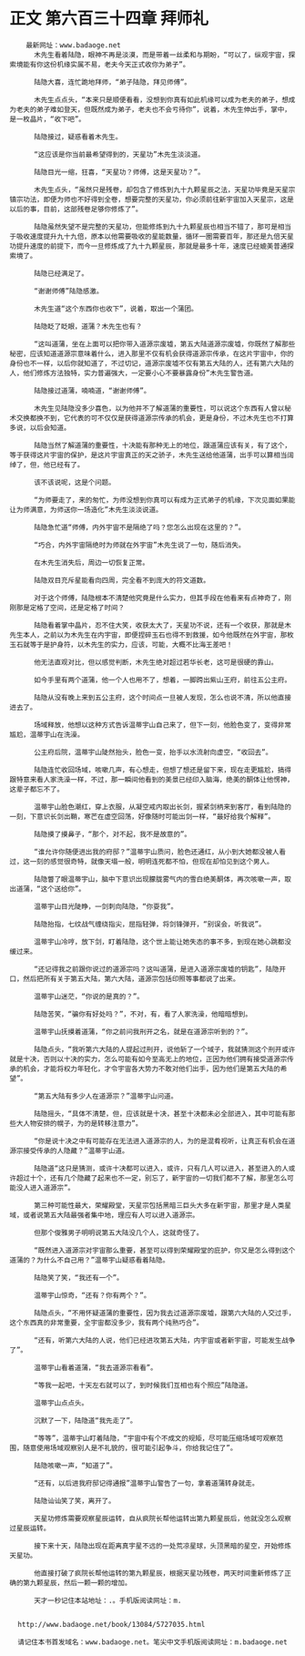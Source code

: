 # 正文 第六百三十四章 拜师礼
        最新网址：www.badaoge.net
          木先生看着陆隐，眼神不再是淡漠，而是带着一丝柔和与期盼，“可以了，纵观宇宙，探索境能有你这份机缘实属不易，老夫今天正式收你为弟子”。
      
          陆隐大喜，连忙跪地拜师，“弟子陆隐，拜见师傅”。
      
          木先生点点头，“本来只是顺便看看，没想到你真有如此机缘可以成为老夫的弟子，想成为老夫的弟子难如登天，但既然成为弟子，老夫也不会亏待你”，说着，木先生伸出手，掌中，是一枚晶片，“收下吧”。
      
          陆隐接过，疑惑看着木先生。
      
          “这应该是你当前最希望得到的，天星功”木先生淡淡道。
      
          陆隐目光一缩，狂喜，“天星功？师傅，这是天星功？”。
      
          木先生点头，“虽然只是残卷，却包含了修炼到九十九颗星辰之法，天星功毕竟是天星宗镇宗功法，即便为师也不好得到全卷，想要完整的天星功，你必须前往新宇宙加入天星宗，这是以后的事，目前，这部残卷足够你修炼了”。
      
          陆隐虽然失望不是完整的天星功，但能修炼到九十九颗星辰也相当不错了，那可是相当于吸收速度提升九十九倍，原本以他需要吸收的星能数量，循环一圈需要百年，那还是九倍天星功提升速度的前提下，而今一旦修炼成了九十九颗星辰，那就是最多十年，速度已经媲美普通探索境了。
      
          陆隐已经满足了。
      
          “谢谢师傅”陆隐感激。
      
          木先生道“这个东西你也收下”，说着，取出一个蒲团。
      
          陆隐眨了眨眼，道蒲？木先生也有？
      
          “这叫道蒲，坐在上面可以把你带入道源宗废墟，第五大陆道源宗废墟，你既然了解那些秘密，应该知道道源宗意味着什么，进入那里不仅有机会获得道源宗传承，在这片宇宙中，你的身份也不一样，以后你就知道了，不过切记，道源宗废墟不仅有第五大陆的人，还有第六大陆的人，他们修炼方法独特，实力普遍强大，一定要小心不要暴露身份”木先生警告道。
      
          陆隐接过道蒲，喃喃道，“谢谢师傅”。
      
          木先生见陆隐没多少喜色，以为他并不了解道蒲的重要性，可以说这个东西有人曾以秘术交换都换不到，它代表的可不仅仅是获得道源宗传承的机会，更是身份，不过木先生也不打算多说，以后会知道。
      
          陆隐当然了解道蒲的重要性，十决能有那种无上的地位，跟道蒲应该有关，有了这个，等于获得这片宇宙的保护，是这片宇宙真正的天之骄子，木先生送给他道蒲，出手可以算相当阔绰了，但，他已经有了。
      
          该不该说呢，这是个问题。
      
          “为师要走了，来的匆忙，为师没想到你真可以有成为正式弟子的机缘，下次见面如果能让为师满意，为师送你一场造化”木先生淡淡说道。
      
          陆隐急忙道“师傅，内外宇宙不是隔绝了吗？您怎么出现在这里的？”。
      
          “巧合，内外宇宙隔绝时为师就在外宇宙”木先生说了一句，随后消失。
      
          在木先生消失后，周边一切恢复正常。
      
          陆隐双目充斥星能看向四周，完全看不到庞大的符文道数。
      
          对于这个师傅，陆隐根本不清楚他究竟是什么实力，但其手段在他看来有点神奇了，刚刚那是定格了空间，还是定格了时间？
      
          陆隐看着掌中晶片，忍不住大笑，收获太大了，天星功不说，还有一个收获，那就是木先生本人，之前以为木先生在内宇宙，即便捏碎玉石也得不到救援，如今他既然在外宇宙，那枚玉石就等于是护身符，以木先生的实力，应该，可能，大概不比海王差吧！
      
          他无法直观对比，但以感觉判断，木先生绝对超过若华长老，这可是很硬的靠山。
      
          如今手里有两个道蒲，他一个人也用不了，想着，一脚跨出紫山王府，前往五公主府。
      
          陆隐从没有晚上来到五公主府，这个时间点一旦被人发现，怎么也说不清，所以他直接进去了。
      
          场域释放，他想以这种方式告诉温蒂宇山自己来了，但下一刻，他脸色变了，变得非常尴尬，温蒂宇山在洗澡。
      
          公主府后院，温蒂宇山陡然抬头，脸色一变，抬手以水流射向虚空，“收回去”。
      
          陆隐连忙收回场域，咳嗽几声，有心想走，但想了想还是留下来，现在走更尴尬，搞得跟特意来看人家洗澡一样，不过，那一瞬间他看到的美景已经印入脑海，绝美的酮体让他愣神，这辈子都忘不了。
      
          温蒂宇山脸色潮红，穿上衣服，从凝空戒内取出长剑，握紧剑柄来到客厅，看到陆隐的一刻，下意识长剑出鞘，寒芒在虚空回荡，好像随时可能出剑一样，“最好给我个解释”。
      
          陆隐摸了摸鼻子，“那个，对不起，我不是故意的”。
      
          “谁允许你随便进出我的府邸？”温蒂宇山质问，脸色还通红，从小到大她都没被人看过，这一刻的感觉很奇特，就像天塌一般，明明连死都不怕，但现在却怕见到这个男人。
      
          陆隐瞥了眼温蒂宇山，脑中下意识出现朦胧雾气内的雪白绝美酮体，再次咳嗽一声，取出道蒲，“这个送给你”。
      
          温蒂宇山目光陡睁，一剑刺向陆隐，“你耍我”。
      
          陆隐抬指，七纹战气缠绕指尖，屈指轻弹，将剑锋弹开，“别误会，听我说”。
      
          温蒂宇山冷哼，放下剑，盯着陆隐，这个世上能让她失态的事不多，到现在她心跳都没缓过来。
      
          “还记得我之前跟你说过的道源宗吗？这叫道蒲，是进入道源宗废墟的钥匙”，陆隐开口，然后把所有关于第五大陆，第六大陆，道源宗包括印照等事都说了出来。
      
          温蒂宇山迷茫，“你说的是真的？”。
      
          陆隐苦笑，“骗你有好处吗？”，不对，有，看了人家洗澡，他暗暗想到。
      
          温蒂宇山抚摸着道蒲，“你之前问我刑开之名，就是在道源宗听到的？”。
      
          陆隐点头，“我听第六大陆的人提起过刑开，说他斩了一个域子，我就猜测这个刑开或许就是十决，否则以十决的实力，怎么可能有如今至高无上的地位，正因为他们拥有接受道源宗传承的机会，才能将权力年轻化，才令宇宙各大势力不敢对他们出手，因为他们是第五大陆的希望”。
      
          “第五大陆有多少人在道源宗？”温蒂宇山问道。
      
          陆隐摇头，“具体不清楚，但，应该就是十决，甚至十决都未必全部进入，其中可能有那些大人物安排的幌子，为的是转移注意力”。
      
          “你是说十决之中有可能存在无法进入道源宗的人，为的是混肴视听，让真正有机会在道源宗接受传承的人隐藏？”温蒂宇山道。
      
          陆隐道“这只是猜测，或许十决都可以进入，或许，只有几人可以进入，甚至进入的人或许超过十个，还有几个隐藏了起来也不一定，别忘了，新宇宙的一切我们都不了解，那里怎么可能没人进入道源宗”。
      
          第三种可能性最大，荣耀殿堂，天星宗包括黑暗三巨头大多在新宇宙，那里才是人类星域，或者说第五大陆最强者集中地，理应有人可以进入道源宗。
      
          但那个俊雅男子明明说第五大陆没几个人，这就奇怪了。
      
          “既然进入道源宗对宇宙那么重要，甚至可以得到荣耀殿堂的庇护，你又是怎么得到这个道蒲的？为什么不自己用？”温蒂宇山疑惑看着陆隐。
      
          陆隐笑了笑，“我还有一个”。
      
          温蒂宇山惊奇，“还有？你有两个？”。
      
          陆隐点头，“不用怀疑道蒲的重要性，因为我去过道源宗废墟，跟第六大陆的人交过手，这个东西真的非常重要，全宇宙都没多少，我有两个纯熟巧合”。
      
          “还有，听第六大陆的人说，他们已经进攻第五大陆，内宇宙或者新宇宙，可能发生战争了”。
      
          温蒂宇山看着道蒲，“我去道源宗看看”。
      
          “等我一起吧，十天左右就可以了，到时候我们互相也有个照应”陆隐道。
      
          温蒂宇山点点头。
      
          沉默了一下，陆隐道“我先走了”。
      
          “等等”，温蒂宇山盯着陆隐，“宇宙中有个不成文的规矩，尽可能压缩场域可观察范围，随意使用场域观察别人是不礼貌的，很可能引起争斗，你给我记住了”。
      
          陆隐咳嗽一声，“知道了”。
      
          “还有，以后进我府邸记得通报”温蒂宇山警告了一句，拿着道蒲转身就走。
      
          陆隐讪讪笑了笑，离开了。
      
          天星功修炼需要观察星辰运转，自从疯院长帮他运转出第九颗星辰后，他就没怎么观察过星辰运转。
      
          接下来十天，陆隐出现在距离真宇星不远的一处荒凉星球，头顶黑暗的星空，开始修炼天星功。
      
          他直接打破了疯院长帮他运转的第九颗星辰，根据天星功残卷，两天时间重新修炼了正确的第九颗星辰，然后一颗一颗的增加。
      
          天才一秒记住本站地址：.。手机版阅读网址：m.
      
      
      http://www.badaoge.net/book/13084/5727035.html
      
      请记住本书首发域名：www.badaoge.net。笔尖中文手机版阅读网址：m.badaoge.net